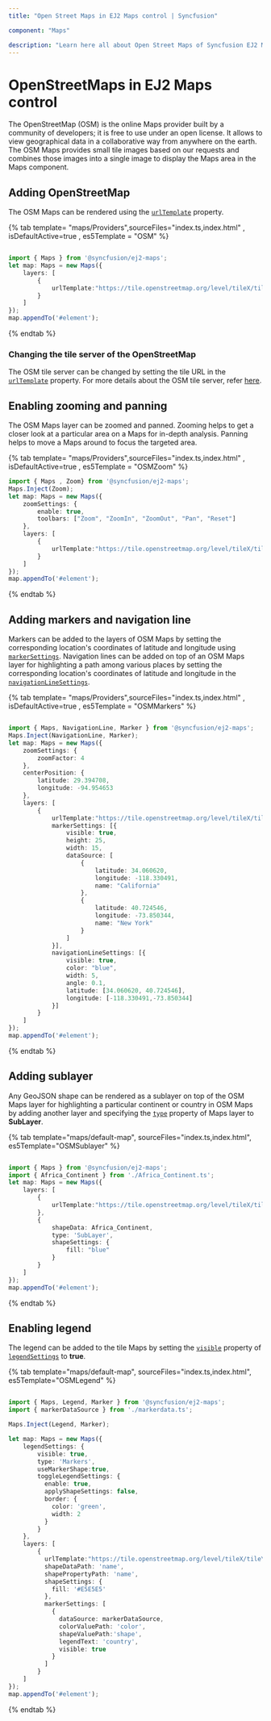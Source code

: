 ```yaml
---
title: "Open Street Maps in EJ2 Maps control | Syncfusion"

component: "Maps"

description: "Learn here all about Open Street Maps of Syncfusion EJ2 Maps control and more."
---
```


# OpenStreetMaps in EJ2 Maps control

The OpenStreetMap (OSM) is the online Maps provider built by a community of developers; it is free to use under an open license. It allows to view geographical data in a collaborative way from anywhere on the earth. The OSM Maps provides small tile images based on our requests and combines those images into a single image to display the Maps area in the Maps component.

## Adding OpenStreetMap

The OSM Maps can be rendered using the [`urlTemplate`](../../api/maps/layerSettingsModel/#urltemplate) property.

{% tab template= "maps/Providers",sourceFiles="index.ts,index.html" , isDefaultActive=true , es5Template = "OSM" %}

```typescript

import { Maps } from '@syncfusion/ej2-maps';
let map: Maps = new Maps({
    layers: [
        {
            urlTemplate:"https://tile.openstreetmap.org/level/tileX/tileY.png"
        }
    ]
});
map.appendTo('#element');

```

{% endtab %}

### Changing the tile server of the OpenStreetMap

The OSM tile server can be changed by setting the tile URL in the [`urlTemplate`](../../api/maps/layerSettingsModel/#urltemplate) property. For more details about the OSM tile server, refer [here](https://wiki.openstreetmap.org/wiki/Tiles).

## Enabling zooming and panning

The OSM Maps layer can be zoomed and panned. Zooming helps to get a closer look at a particular area on a Maps for in-depth analysis. Panning helps to move a Maps around to focus the targeted area.

{% tab template= "maps/Providers",sourceFiles="index.ts,index.html" , isDefaultActive=true , es5Template = "OSMZoom" %}

```typescript
import { Maps , Zoom} from '@syncfusion/ej2-maps';
Maps.Inject(Zoom);
let map: Maps = new Maps({
    zoomSettings: {
        enable: true,
        toolbars: ["Zoom", "ZoomIn", "ZoomOut", "Pan", "Reset"]
    },
    layers: [
        {
            urlTemplate:"https://tile.openstreetmap.org/level/tileX/tileY.png"
        }
    ]
});
map.appendTo('#element');

```

{% endtab %}

## Adding markers and navigation line

Markers can be added to the layers of OSM Maps by setting the corresponding location's coordinates of latitude and longitude using [`markerSettings`](../../api/maps/layerSettingsModel/#markersettings). Navigation lines can be added on top of an OSM Maps layer for highlighting a path among various places by setting the corresponding location's coordinates of latitude and longitude in the [`navigationLineSettings`](../../api/maps/layerSettingsModel/#navigationlinesettings).

{% tab template= "maps/Providers",sourceFiles="index.ts,index.html" , isDefaultActive=true , es5Template = "OSMMarkers" %}

```typescript

import { Maps, NavigationLine, Marker } from '@syncfusion/ej2-maps';
Maps.Inject(NavigationLine, Marker);
let map: Maps = new Maps({
    zoomSettings: {
        zoomFactor: 4
    },
    centerPosition: {
        latitude: 29.394708,
        longitude: -94.954653
    },
    layers: [
        {
            urlTemplate:"https://tile.openstreetmap.org/level/tileX/tileY.png",
            markerSettings: [{
                visible: true,
                height: 25,
                width: 15,
                dataSource: [
                    {
                        latitude: 34.060620,
                        longitude: -118.330491,
                        name: "California"
                    },
                    {
                        latitude: 40.724546,
                        longitude: -73.850344,
                        name: "New York"
                    }
                ]
            }],
            navigationLineSettings: [{
                visible: true,
                color: "blue",
                width: 5,
                angle: 0.1,
                latitude: [34.060620, 40.724546],
                longitude: [-118.330491,-73.850344]
            }]
        }
    ]
});
map.appendTo('#element');

```

{% endtab %}

## Adding sublayer

Any GeoJSON shape can be rendered as a sublayer on top of the OSM Maps layer for highlighting a particular continent or country in OSM Maps by adding another layer and specifying the [`type`](../../api/maps/layerSettingsModel/#type) property of Maps layer to **SubLayer**.

{% tab template="maps/default-map", sourceFiles="index.ts,index.html", es5Template="OSMSublayer" %}

```typescript

import { Maps } from '@syncfusion/ej2-maps';
import { Africa_Continent } from './Africa_Continent.ts';
let map: Maps = new Maps({
    layers: [
        {
            urlTemplate:"https://tile.openstreetmap.org/level/tileX/tileY.png"
        },
        {
            shapeData: Africa_Continent,
            type: 'SubLayer',
            shapeSettings: {
                fill: "blue"
            }
        }
    ]
});
map.appendTo('#element');

```

{% endtab %}

## Enabling legend

The legend can be added to the tile Maps by setting the [`visible`](../../api/maps/legendSettingsModel/#visible) property of [`legendSettings`](../../api/maps/legendSettingsModel) to **true**.

{% tab template="maps/default-map", sourceFiles="index.ts,index.html", es5Template="OSMLegend" %}

```typescript

import { Maps, Legend, Marker } from '@syncfusion/ej2-maps';
import { markerDataSource } from './markerdata.ts';

Maps.Inject(Legend, Marker);

let map: Maps = new Maps({
    legendSettings: {
        visible: true,
        type: 'Markers',
        useMarkerShape:true,
        toggleLegendSettings: {
          enable: true,
          applyShapeSettings: false,
          border: {
            color: 'green',
            width: 2
          }
        }
    },
    layers: [
        {
          urlTemplate:"https://tile.openstreetmap.org/level/tileX/tileY.png",
          shapeDataPath: 'name',
          shapePropertyPath: 'name',
          shapeSettings: {
            fill: '#E5E5E5'
          },
          markerSettings: [
            {
              dataSource: markerDataSource,
              colorValuePath: 'color',
              shapeValuePath:'shape',
              legendText: 'country',
              visible: true
            }
          ]
        }
    ]
});
map.appendTo('#element');

```

{% endtab %}
